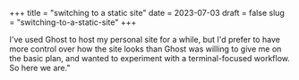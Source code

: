 +++
title = "switching to a static site"
date = 2023-07-03
draft = false
slug = "switching-to-a-static-site"
+++

I've used Ghost to host my personal site for a while, but I'd prefer to have more control over how the site looks than Ghost was willing to give me on the basic plan, and wanted to experiment with a terminal-focused workflow. So here we are."